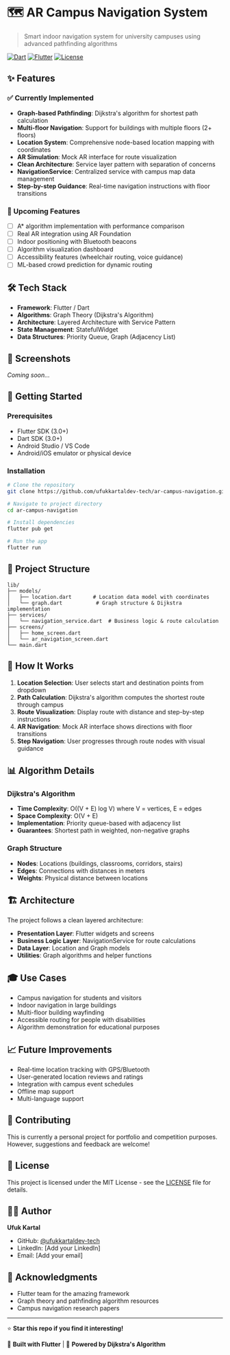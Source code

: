 # 🗺️ AR Campus Navigation System

> Smart indoor navigation system for university campuses using advanced pathfinding algorithms

[![Dart](https://img.shields.io/badge/Dart-45.2%25-00D9FF?style=flat&logo=dart)](https://dart.dev)
[![Flutter](https://img.shields.io/badge/Flutter-Framework-02569B?style=flat&logo=flutter)](https://flutter.dev)
[![License](https://img.shields.io/badge/License-MIT-green.svg)](LICENSE)

## ✨ Features

### ✅ Currently Implemented
- **Graph-based Pathfinding**: Dijkstra's algorithm for shortest path calculation
- **Multi-floor Navigation**: Support for buildings with multiple floors (2+ floors)
- **Location System**: Comprehensive node-based location mapping with coordinates
- **AR Simulation**: Mock AR interface for route visualization
- **Clean Architecture**: Service layer pattern with separation of concerns
- **NavigationService**: Centralized service with campus map data management
- **Step-by-step Guidance**: Real-time navigation instructions with floor transitions

### 🔮 Upcoming Features
- [ ] A* algorithm implementation with performance comparison
- [ ] Real AR integration using AR Foundation
- [ ] Indoor positioning with Bluetooth beacons
- [ ] Algorithm visualization dashboard
- [ ] Accessibility features (wheelchair routing, voice guidance)
- [ ] ML-based crowd prediction for dynamic routing

## 🛠️ Tech Stack

- **Framework**: Flutter / Dart
- **Algorithms**: Graph Theory (Dijkstra's Algorithm)
- **Architecture**: Layered Architecture with Service Pattern
- **State Management**: StatefulWidget
- **Data Structures**: Priority Queue, Graph (Adjacency List)

## 📱 Screenshots

*Coming soon...*

## 🚀 Getting Started

### Prerequisites
- Flutter SDK (3.0+)
- Dart SDK (3.0+)
- Android Studio / VS Code
- Android/iOS emulator or physical device

### Installation
```bash
# Clone the repository
git clone https://github.com/ufukkartaldev-tech/ar-campus-navigation.git

# Navigate to project directory
cd ar-campus-navigation

# Install dependencies
flutter pub get

# Run the app
flutter run
```

## 📂 Project Structure
```
lib/
├── models/
│   ├── location.dart       # Location data model with coordinates
│   └── graph.dart           # Graph structure & Dijkstra implementation
├── services/
│   └── navigation_service.dart  # Business logic & route calculation
├── screens/
│   ├── home_screen.dart
│   └── ar_navigation_screen.dart
└── main.dart
```

## 🎯 How It Works

1. **Location Selection**: User selects start and destination points from dropdown
2. **Path Calculation**: Dijkstra's algorithm computes the shortest route through campus
3. **Route Visualization**: Display route with distance and step-by-step instructions
4. **AR Navigation**: Mock AR interface shows directions with floor transitions
5. **Step Navigation**: User progresses through route nodes with visual guidance

## 📊 Algorithm Details

### Dijkstra's Algorithm
- **Time Complexity**: O((V + E) log V) where V = vertices, E = edges
- **Space Complexity**: O(V + E)
- **Implementation**: Priority queue-based with adjacency list
- **Guarantees**: Shortest path in weighted, non-negative graphs

### Graph Structure
- **Nodes**: Locations (buildings, classrooms, corridors, stairs)
- **Edges**: Connections with distances in meters
- **Weights**: Physical distance between locations

## 🏗️ Architecture

The project follows a clean layered architecture:

- **Presentation Layer**: Flutter widgets and screens
- **Business Logic Layer**: NavigationService for route calculations
- **Data Layer**: Location and Graph models
- **Utilities**: Graph algorithms and helper functions

## 🎓 Use Cases

- Campus navigation for students and visitors
- Indoor navigation in large buildings
- Multi-floor building wayfinding
- Accessible routing for people with disabilities
- Algorithm demonstration for educational purposes

## 📈 Future Improvements

- Real-time location tracking with GPS/Bluetooth
- User-generated location reviews and ratings
- Integration with campus event schedules
- Offline map support
- Multi-language support

## 🤝 Contributing

This is currently a personal project for portfolio and competition purposes. However, suggestions and feedback are welcome!

## 📝 License

This project is licensed under the MIT License - see the [LICENSE](LICENSE) file for details.

## 👨‍💻 Author

**Ufuk Kartal**
- GitHub: [@ufukkartaldev-tech](https://github.com/ufukkartaldev-tech)
- LinkedIn: [Add your LinkedIn]
- Email: [Add your email]

## 🙏 Acknowledgments

- Flutter team for the amazing framework
- Graph theory and pathfinding algorithm resources
- Campus navigation research papers

---

⭐ **Star this repo if you find it interesting!**

📱 **Built with Flutter** | 🎯 **Powered by Dijkstra's Algorithm**
